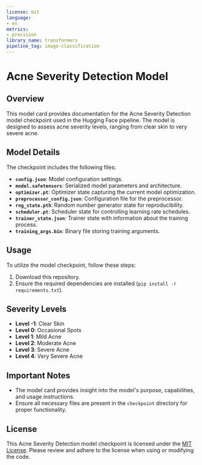 ```yaml
---
license: mit
language:
- en
metrics:
- precision
library_name: transformers
pipeline_tag: image-classification
---
```


# Acne Severity Detection Model

## Overview

This model card provides documentation for the Acne Severity Detection model checkpoint used in the Hugging Face pipeline. The model is designed to assess acne severity levels, ranging from clear skin to very severe acne.

## Model Details

The checkpoint includes the following files:

- **`config.json`**: Model configuration settings.
- **`model.safetensors`**: Serialized model parameters and architecture.
- **`optimizer.pt`**: Optimizer state capturing the current model optimization.
- **`preprocessor_config.json`**: Configuration file for the preprocessor.
- **`rng_state.pth`**: Random number generator state for reproducibility.
- **`scheduler.pt`**: Scheduler state for controlling learning rate schedules.
- **`trainer_state.json`**: Trainer state with information about the training process.
- **`training_args.bin`**: Binary file storing training arguments.

## Usage

To utilize the model checkpoint, follow these steps:

1. Download this repository.
2. Ensure the required dependencies are installed (`pip install -r requirements.txt`).

## Severity Levels

- **Level -1**: Clear Skin
- **Level 0**: Occasional Spots
- **Level 1**: Mild Acne
- **Level 2**: Moderate Acne
- **Level 3**: Severe Acne
- **Level 4**: Very Severe Acne

## Important Notes

- The model card provides insight into the model's purpose, capabilities, and usage instructions.
- Ensure all necessary files are present in the `checkpoint` directory for proper functionality.

## License

This Acne Severity Detection model checkpoint is licensed under the [MIT License](LICENSE). Please review and adhere to the license when using or modifying the code.